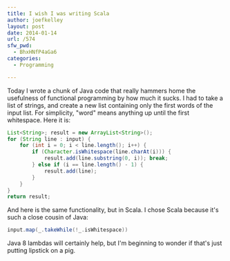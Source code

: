```yaml
---
title: I wish I was writing Scala
author: joefkelley
layout: post
date: 2014-01-14
url: /574
sfw_pwd:
  - BhxHNfP4aGa6
categories:
  - Programming

---
```

Today I wrote a chunk of Java code that really hammers home the usefulness of functional programming by how much it sucks. I had to take a list of strings, and create a new list containing only the first words of the input list. For simplicity, "word" means anything up until the first whitespace. Here it is:

~~~java
List<String>; result = new ArrayList<String>();
for (String line : input) {
	for (int i = 0; i < line.length(); i++) {
		if (Character.isWhitespace(line.charAt(i))) {
			result.add(line.substring(0, i)); break;
		} else if (i == line.length() - 1) {
			result.add(line);
		}
	}
}
return result;
~~~

And here is the same functionality, but in Scala. I chose Scala because it's such a close cousin of Java:

~~~scala
input.map(_.takeWhile(!_.isWhitespace))
~~~

Java 8 lambdas will certainly help, but I'm beginning to wonder if that's just putting lipstick on a pig.
